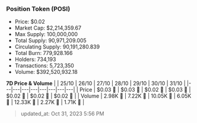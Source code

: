 
  ### Position Token (POSI)
  - Price: $0.02
  - Market Cap: $2,214,359.67
  - Max Supply: 100,000,000
  - Total Supply: 90,971,209.005
  - Circulating Supply: 90,191,280.839
  - Total Burn: 779,928.166
  - Holders: 734,193
  - Transactions: 5,723,350
  - Volume: $392,520,932.18

  **7D Price & Volume**
  | | 25&#x2F;10 | 26&#x2F;10 | 27&#x2F;10 | 28&#x2F;10 | 29&#x2F;10 | 30&#x2F;10 | 31&#x2F;10 |
  |---|---|---|---|---|---|---|---|
  | Price | $0.03 🚀 | $0.03 🔻 | $0.02 🔻 | $0.03 🚀 | $0.02 🔻 | $0.02 🚀 | $0.02 🔻 |
  | Volume | 2.98K 🔻 | 7.22K 🚀 | 10.05K 🚀 | 6.05K 🔻 | 12.33K 🚀 | 2.27K 🔻 | 1.71K 🔻 |

  > updated_at: Oct 31, 2023 5:56 PM
